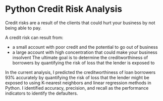 # Python Credit Risk Analysis


Credit risks are a result of the clients that could hurt your business by not being able to pay. 

A credit risk can result from:
- a small account with poor credit and the potential to go out of business
- a large account with high concentration that could make your business insolvent
The ultimate goal is to determine the creditworthiness of borrowers by quantifying the risk of loss that the lender is exposed to

In the current analysis, I predicted the creditworthiness of loan borrowers 93% accurately by quantifying the risk of loss that the lender might be exposed to using K-nearest neighbors and linear regression methods in Python. I identified accuracy, precision, and recall as the performance indicators to identify the defaulters.
